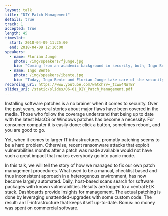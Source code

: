 ```yaml
---
layout: talk
title: "DIY Patch Management"
details: true
track: 1
accepted: true
length: 45
timeslot:
  start: 2018-04-09 11:25:00
  end: 2018-04-09 12:10:00
speakers: 
  - name: Florian Junge
    photo: /img/speakers/fjunge.jpg
    bio: "Coming from an academic background in security, both, Ingo Bente and Florian Junge, not only implemented security solutions in several big and small companies but also did some research in this field. Topics include trusted networks, DTLS security of IOT devices and enhancement of various security technologies such as SIEM and Android."
  - name: Ingo Bente
    photo: /img/speakers/ibente.jpg
    bio: "Today, Ingo Bente and Florian Junge take care of the security at SinnerSchrader as director information security and senior security engineer, respectively. Here, they support their colleagues who develop applications for major enterprise customers. Because of the agile methodology used in most projects, both concentrate on a hands-on approach and personal contact and do not rely on heavy weight,silver bullet promising applications and processes. They describe their security understanding as full stack - from people to products."
recording_uri: https://www.youtube.com/watch?v=_tcww4NuTBY
slides_uri: /static/slides/06-01_DIY_Patch_Management.pdf
---
```


Installing software patches is a no brainer when it comes to security. 
Over the past years, several stories about major flaws have been covered in the media. 
Those who follow the coverage understand that being up to date with the latest MacOS or Windows patches has become a necessity. 
For consumer computer it is easily done: click a button, sometimes reboot, and you are good to go.

Yet, when it comes to larger IT infrastructures, promptly patching seems to be a hard problem. Otherwise, recent ransomware attacks that exploit vulnerabilities months after a patch was made available would not have such a great impact that makes everybody go into panic mode.

In this talk, we will tell the story of how we managed to fix our own patch management procedures. 
What used to be a manual, checklist based and thus inconsistent approach in a heterogenous environment, has now become largely automated.
Daily, host-based scans search for software packages with known vulnerabilities.
Results are logged to a central ELK stack. 
Dashboards provide insights for management. 
The actual patching is done by leveraging unattended-upgrades with some custom code. 
The result: an IT-infrastructure that keeps itself up-to-date. 
Bonus: no money was spent on commercial software.